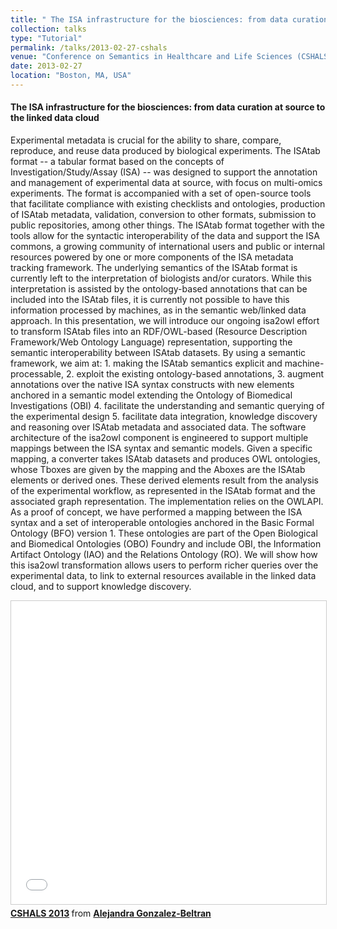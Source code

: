 ```yaml
---
title: " The ISA infrastructure for the biosciences: from data curation at source to the linked data cloud"
collection: talks
type: "Tutorial"
permalink: /talks/2013-02-27-cshals
venue: "Conference on Semantics in Healthcare and Life Sciences (CSHALS)"
date: 2013-02-27
location: "Boston, MA, USA"
---
```


#### The ISA infrastructure for the biosciences: from data curation at source to the linked data cloud

 
Experimental metadata is crucial for the ability to share, compare, reproduce, and reuse data produced by biological experiments. The ISAtab format -- a tabular format based on the concepts of Investigation/Study/Assay (ISA) -- was designed to support the annotation and management of experimental data at source, with focus on multi-omics experiments. The format is accompanied with a set of open-source tools that facilitate compliance with existing checklists and ontologies, production of ISAtab metadata, validation, conversion to other formats, submission to public repositories, among other things. The ISAtab format together with the tools allow for the syntactic interoperability of the data and support the ISA commons, a growing community of international users and public or internal resources powered by one or more components of the ISA metadata tracking framework.
The underlying semantics of the ISAtab format is currently left to the interpretation of biologists and/or curators. While this interpretation is assisted by the ontology-based annotations that can be included into the ISAtab files, it is currently not possible to have this information processed by machines, as in the semantic web/linked data approach.
In this presentation, we will introduce our ongoing isa2owl effort to transform ISAtab files into an RDF/OWL-based (Resource Description Framework/Web Ontology Language) representation, supporting the semantic interoperability between ISAtab datasets. By using a semantic framework, we aim at: 1. making the ISAtab semantics explicit and machine-processable, 2. exploit the existing ontology-based annotations, 3. augment annotations over the native ISA syntax constructs with new elements anchored in a semantic model extending the Ontology of Biomedical Investigations (OBI) 4. facilitate the understanding and semantic querying of the experimental design 5. facilitate data integration, knowledge discovery and reasoning over ISAtab metadata and associated data.
The software architecture of the isa2owl component is engineered to support multiple mappings between the ISA syntax and semantic models. Given a specific mapping, a converter takes ISAtab datasets and produces OWL ontologies, whose Tboxes are given by the mapping and the Aboxes are the ISAtab elements or derived ones. These derived elements result from the analysis of the experimental workflow, as represented in the ISAtab format and the associated graph representation. The implementation relies on the OWLAPI.
As a proof of concept, we have performed a mapping between the ISA syntax and a set of interoperable ontologies anchored in the Basic Formal Ontology (BFO) version 1. These ontologies are part of the Open Biological and Biomedical Ontologies (OBO) Foundry and include OBI, the Information Artifact Ontology (IAO) and the Relations Ontology (RO).
We will show how this isa2owl transformation allows users to perform richer queries over the experimental data, to link to external resources available in the linked data cloud, and to support knowledge discovery. 
 

<iframe src="//www.slideshare.net/slideshow/embed_code/key/86gX9Qzazz9G7" width="595" height="485" frameborder="0" marginwidth="0" marginheight="0" scrolling="no" style="border:1px solid #CCC; border-width:1px; margin-bottom:5px; max-width: 100%;" allowfullscreen> </iframe> <div style="margin-bottom:5px"> <strong> <a href="//www.slideshare.net/agbeltran/cshals-2013" title="CSHALS 2013" target="_blank">CSHALS 2013</a> </strong> from <strong><a href="https://www.slideshare.net/agbeltran" target="_blank">Alejandra Gonzalez-Beltran</a></strong> </div>